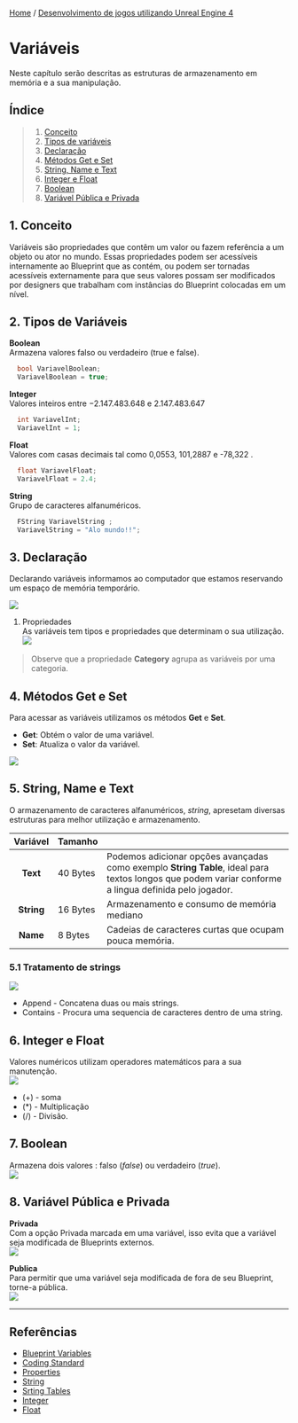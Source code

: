 [Home](https://myerco.github.io/unreal-engine) / [Desenvolvimento de jogos utilizando Unreal Engine 4](https://myerco.github.io/unreal-engine/unreal.html)

# Variáveis
Neste capítulo serão descritas as estruturas de armazenamento em memória e a sua manipulação.

## Índice
> 1. [Conceito](#1)  
> 1. [Tipos de variáveis](#2)  
> 1. [Declaração](#3)  
> 1. [Métodos Get e Set](#4)  
> 1. [String, Name e Text](#5)  
> 1. [Integer e Float](#6)  
> 1. [Boolean](#7)
> 1. [Variável Pública e Privada](#8)


<a name="1"></a>
## 1. Conceito
Variáveis são propriedades que contêm um valor ou fazem referência a um objeto ou ator no mundo. Essas propriedades podem ser acessíveis internamente ao Blueprint que as contém, ou podem ser tornadas acessíveis externamente para que seus valores possam ser modificados por designers que trabalham com instâncias do Blueprint colocadas em um nível.

<a name="2"></a>
## 2. Tipos de Variáveis
**Boolean**  
Armazena valores falso ou verdadeiro (true e false).
```cpp
  bool VariavelBoolean;
  VariavelBoolean = true;
```
**Integer**   
Valores inteiros entre −2.147.483.648 e 2.147.483.647
```cpp
  int VariavelInt;
  VariavelInt = 1;
```
**Float**   
Valores com casas decimais tal como 0,0553, 101,2887 e -78,322 .
```cpp
  float VariavelFloat;
  VariavelFloat = 2.4;
```
**String**   
Grupo de caracteres alfanuméricos.
```cpp
  FString VariavelString ;
  VariavelString = "Alo mundo!!";
```
<a name="3"></a>
## 3. Declaração   
Declarando variáveis informamos ao computador que estamos reservando um espaço de memória temporário.  

![](../imagens/variaveis/variaveis1.png)

1. Propriedades   
As variáveis tem tipos e propriedades que determinam o sua utilização.  
![](../imagens/variaveis/variaveis2.png)

> Observe que a propriedade **Category** agrupa as variáveis por uma categoria.

<a name="4"></a>
## 4. Métodos Get e Set
Para acessar as variáveis utilizamos os métodos **Get** e **Set**.
- **Get**: Obtém o valor de uma variável.
- **Set**: Atualiza o valor da variável.

![](../imagens/variaveis/variaveis3.png)

<a name="5"></a>
## 5. String, Name e Text
O armazenamento de caracteres alfanuméricos, *string*, apresetam diversas estruturas para melhor utilização e armazenamento.

| Variável |Tamanho  |  |
|:-:|-|-|
| **Text** | 40 Bytes | Podemos adicionar opções avançadas como exemplo **String Table**, ideal para textos longos que podem variar conforme a lingua definida pelo jogador.  |
| **String** | 16 Bytes | Armazenamento e consumo de memória mediano |
| **Name**| 8 Bytes |  Cadeias de caracteres  curtas que ocupam pouca memória.|

### 5.1 Tratamento de strings
![](../imagens/variaveis/variaveis4.png)
- Append - Concatena duas ou mais strings.
- Contains - Procura uma sequencia de caracteres dentro de uma string.

<a name="6"></a>
## 6. Integer e Float
Valores numéricos utilizam operadores matemáticos para a sua manutenção.  
![](../imagens/variaveis/variaveis5.png)
- (+) - soma
- (*) - Multiplicação
- (/) - Divisão.

<a name="7"></a>
## 7. Boolean
Armazena dois valores : falso (*false*) ou verdadeiro (*true*).  
![](../imagens/variaveis/variaveis6.png)


<a name="8"></a>
## 8. Variável Pública e Privada
**Privada**  
Com a opção Privada marcada em uma variável, isso evita que a variável seja modificada de Blueprints externos.  
![](../imagens/variaveis/variaveis7.png)

**Publica**  
Para permitir que uma variável seja modificada de fora de seu Blueprint, torne-a pública.  
![](../imagens/variaveis/variaveis8.png)

***

## Referências
- [Blueprint Variables](https://docs.unrealengine.com/en-US/Engine/Blueprints/UserGuide/Variables/index.html)
- [Coding Standard](https://docs.unrealengine.com/en-US/Programming/Development/CodingStandard/index.html)
- [Properties](https://docs.unrealengine.com/en-US/Programming/UnrealArchitecture/Reference/Properties/index.html)
- [String](https://docs.unrealengine.com/en-US/BlueprintAPI/Utilities/String/index.html)
- [Srting Tables](https://docs.unrealengine.com/en-US/Gameplay/Localization/StringTables/index.html)
- [Integer](https://docs.unrealengine.com/en-US/BlueprintAPI/Math/Integer/index.html)
- [Float](https://docs.unrealengine.com/en-US/BlueprintAPI/Math/Float/index.html)
